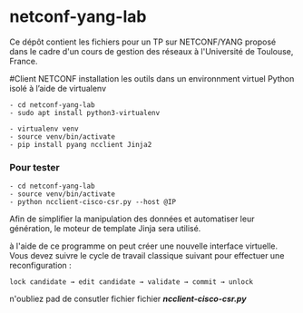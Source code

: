 # netconf-yang-lab

Ce dépôt contient les fichiers pour un TP sur NETCONF/YANG proposé dans le cadre d'un cours de gestion des réseaux à l'Université de Toulouse, France.

#Client NETCONF
installation les outils dans un environnment virtuel Python isolé à l’aide de virtualenv
```
- cd netconf-yang-lab
- sudo apt install python3-virtualenv

- virtualenv venv
- source venv/bin/activate
- pip install pyang ncclient Jinja2
```
### Pour tester
```
- cd netconf-yang-lab
- source venv/bin/activate
- python ncclient-cisco-csr.py --host @IP
```
Afin de simplifier la manipulation des données et automatiser leur génération, le moteur de template Jinja sera utilisé.

à l'aide de ce programme on peut créer une nouvelle interface virtuelle. Vous devez suivre le cycle de travail classique suivant pour effectuer une reconfiguration :
```
lock candidate → edit candidate → validate → commit → unlock
```
n'oubliez pad de consutler fichier fichier ***ncclient-cisco-csr.py***

